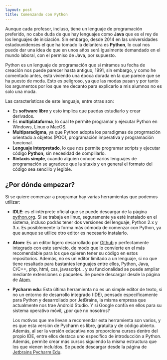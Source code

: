 ```yaml
---
layout: post
title: Comenzando con Python
---
```


Aunque cada profesor, incluso, tiene un lenguaje de programación
preferido, no cabe duda de que hay lenguajes como **Java** que es el rey de los
lenguajes de iniciación. Sin embargo, desde 2014 en las universidades
estadounidenses el que ha tomado la delantera es **Python**, lo cual nos puede 
dar una idea de que en unos años será igualmente demandado en el mundo laboral, 
con el permiso de Java, por supuesto.

Python es un lenguaje de programación que si miramos su fecha de creación nos
puede parecer hasta antiguo, 1991, sin embargo, y como he comentado antes, está
viviendo una época dorada en la que parece que se ha puesto de moda. Esto es
peligroso, ya que las modas pasan y por tanto los argumentos por los que me
decanto para explicarlo a mis alumnos no es solo una moda.

Las características de este lenguaje, entre otras son:
* Es **software libre** y esto implica que puedas estudiarlo y crear derivados.
* Es **multiplataforma**, lo cual te permite programar y ejecutar Python en
Windows, Linux o MacOS.
* **Multiparadigma**, ya que Python adopta los paradigmas de progrmación
orientado a objetos (POO), programación imperativa y programación funcional.
* **Lenguaje interpretado**, lo que nos permite programar scripts y ejecutar
código **Python**, sin necesidad de complilarlo.
* **Sintaxis simple**, cuando alguien conoce varios lenguajes de programación se
agradece que la sitaxis y en general el formato del código sea sencillo y
legible.

## ¿Por dónde empezar?

Si se quiere comenzar a programar hay varias herramientas que podemos utilizar:

* **IDLE**: es el intérprete oficial que se puede descargar de la página
[python.org](http://python.org). Si se trabaja en linux, seguramente ya esté
instalado en el sistema, incluso podrás tener dos versiones del lenguaje, Python
2.x y 3.x. Es posiblemente la forma más cómoda de comenzar con Python, ya que
aunque se utilice otro editor es necesario instalarlo.


* **Atom**: Es un editor ligero desarrollado por [Github](http://Github.com) y
perfectamente integrado con este servicio, de modo que lo convierte en el más
recomendable para los que quieren tener su código en estos repositorios. Además,
 no es un editor limitado a un lenguaje, si no que tiene resaltado para
 bastantes lenguajes entre ellos, Python, Java, C/C++, php, html, css,
 javascript... y su funcionalidad se puede ampliar mediante extensiones o
 paquetes. Se puede descargar desde la página de [Atom](http://atom.io).


* **Pycharm edu**: Esta última herramienta no es un simple editor de texto, si
no un entorno de desarrollo integrado (IDE), pensado específicamente para Python
y desarrollado por JetBrains, la misma empresa que actualmente nos trae Android
Studio. Y si Google confía en ellos para su sistema operativo móvil, ¿por qué
no nosotros?

  Los motivos que me llevan a recomendar esta herramienta son varios, y es que
  esta versión de Pycharm es libre, gratuita y de código abierto. Además, al
  ser la versión educativa nos proporciona cursos dentro del propio IDE, entre
  ellos destaca uno específico de introducción a Python. Además, permite crear
  más cursos siguiendo la misma estructura que los que vienen incluídos. Se
  puede descargar desde la página de
  [Jetbrains Pycharm Edu](https://www.jetbrains.com/pycharm-edu/).
